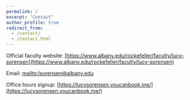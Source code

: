```yaml
---
permalink: /
excerpt: "Contact"
author_profile: true
redirect_from: 
  - /contact/
  - /contact.html
---
```


Official faculty website: [https://www.albany.edu/rockefeller/faculty/lucy-sorensen](https://www.albany.edu/rockefeller/faculty/lucy-sorensen)

Email: [mailto:lsorensen@albany.edu](lsorensen@albany.edu)

Office hours signup: [https://lucysorensen.youcanbook.me/](https://lucysorensen.youcanbook.me/)